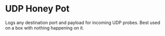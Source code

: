 # UDP Honey Pot

Logs any destination port and payload for incoming UDP probes. Best used on a box with nothing happening on it.
